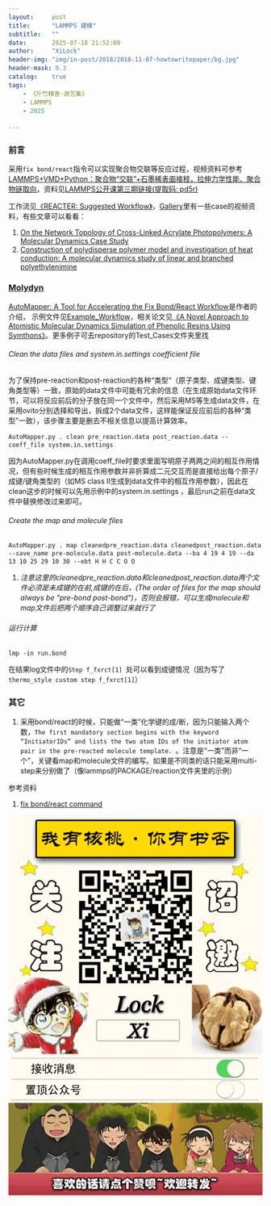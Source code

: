 ```yaml
---
layout:     post
title:      "LAMMPS 建模"
subtitle:   ""
date:       2025-07-18 21:52:00
author:     "XiLock"
header-img: "img/in-post/2018/2018-11-07-howtowritepaper/bg.jpg"
header-mask: 0.3
catalog:    true
tags:
    - 《斤竹精舍·游艺集》
    - LAMMPS
    - 2025

---
```


### 前言
采用`fix bond/react`指令可以实现聚合物交联等反应过程，视频资料可参考 [LAMMPS+VMD+Python：聚合物“交联”+石墨稀表面接枝，拉伸力学性能、聚合物链取向](https://www.bilibili.com/video/BV1uPpMeXE5t?spm_id_from=333.788.videopod.sections&vd_source=42d15d5f7bb7814555b23126c5a774fb)，资料见[LAMMPS公开课第三期链接(提取码: pd5r)](https://pan.baidu.com/s/19tAY68mh8zc-ZSX03DFGQA?pwd=pd5r)

工作流见[《REACTER: Suggested Workflow》](https://www.reacter.org/tutorial)，[Gallery](https://www.reacter.org/gallery)里有一些case的视频资料，有些文章可以看看：
1. [On the Network Topology of Cross-Linked Acrylate Photopolymers: A Molecular Dynamics Case Study](https://pubs.acs.org/doi/10.1021/acs.jpcb.0c05319)
1. [Construction of polydisperse polymer model and investigation of heat conduction: A molecular dynamics study of linear and branched polyethylenimine](https://www.sciencedirect.com/science/article/pii/S003238611930727X?via%3Dihub)

### [Molydyn](https://github.com/molakirlee/lammps_AutoMapper)
[AutoMapper: A Tool for Accelerating the Fix Bond/React Workflow](https://www.lammps.org/workshops/Aug21/lightning/matthew-bone/)是作者的介绍，
示例文件见[Example_Workflow](https://github.com/molakirlee/lammps_AutoMapper/tree/main/Example_Workflow)，相关论文见[《A Novel Approach to Atomistic Molecular Dynamics Simulation of Phenolic Resins Using Symthons》](https://www.mdpi.com/2073-4360/12/4/926)。更多例子可去repository的Test_Cases文件夹里找

###### Clean the data files and system.in.settings coefficient file
为了保持pre-reaction和post-reaction的各种“类型”（原子类型、成键类型、键角类型等）一致，原始的data文件中可能有冗余的信息（在生成原始data文件环节，可以将反应前后的分子放在同一个文件中，然后采用MS等生成data文件，在采用ovito分别选择和导出，拆成2个data文件，这样能保证反应前后的各种“类型”一致），该步骤主要是删去不相关信息以提高计算效率。
```
AutoMapper.py . clean pre_reaction.data post_reaction.data --coeff_file system.in.settings
```

因为AutoMapper.py在调用coeff_file时要求里面写明原子两两之间的相互作用情况，但有些时候生成的相互作用参数并非折算成二元交互而是直接给出每个原子/成键/键角类型的（如MS class II生成到data文件中的相互作用参数），因此在clean这步的时候可以先用示例中的system.in.settings ，最后run之前在data文件中替换修改过来即可。

###### Create the map and molecule files

```
AutoMapper.py . map cleanedpre_reaction.data cleanedpost_reaction.data --save_name pre-molecule.data post-molecule.data --ba 4 19 4 19 --da 13 10 25 29 10 30 --ebt H H C C O O
```

1. *注意这里的cleanedpre_reaction.data和cleanedpost_reaction.data两个文件必须是未成键的在前,成键的在后，(The order of files for the map should always be "pre-bond post-bond")，否则会报错，可以生成molecule和map文件后把两个顺序自己调整过来就行了*

###### 运行计算
```
lmp -in run.bond
```
在结果log文件中的`Step f_fxrct[1] `处可以看到成键情况（因为写了`thermo_style custom step f_fxrct[1]`）

### 其它
1. 采用bond/react的时候，只能做“一类”化学键的成/断，因为只能输入两个数，`The first mandatory section begins with the keyword “InitiatorIDs” and lists the two atom IDs of the initiator atom pair in the pre-reacted molecule template. `。注意是“一类”而非“一个”，关键看map和molecule文件的编写。如果是不同类的话只能采用multi-step来分别做了（像lammps的PACKAGE/reaction文件夹里的示例）


参考资料
1. [fix bond/react command](https://docs.lammps.org/fix_bond_react.html)


![](/img/wc-tail.GIF)

